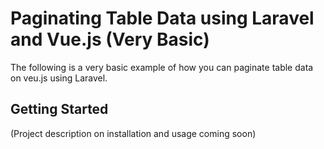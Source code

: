 # Paginating Table Data using Laravel and Vue.js (Very Basic)
The following is a very basic example of how you can paginate table data on veu.js using Laravel.

## Getting Started
(Project description on installation and usage coming soon)
